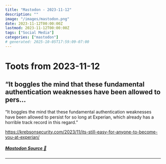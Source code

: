 ```yaml
---
title: "Mastodon - 2023-11-12"
description: ""
image: "/images/mastodon.png"
date: 2023-11-12T00:00:00Z
lastmod: 2023-11-12T00:00:00Z
tags: ["Social Media"]
categories: ["mastodon"]
# generated: 2025-10-05T17:59:09-07:00
---
```


# Toots from 2023-11-12

## “It boggles the mind that these fundamental authentication weaknesses have been allowed to pers...

“It boggles the mind that these fundamental authentication weaknesses have been allowed to persist for so long at Experian, which already has a horrible track record in this regard.”

<https://krebsonsecurity.com/2023/11/its-still-easy-for-anyone-to-become-you-at-experian/>

##### [Mastodon Source 🐘](https://hachyderm.io/@mweagle/111396450642476512)

---

